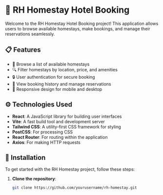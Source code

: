 # 🏨 RH Homestay Hotel Booking

Welcome to the RH Homestay Hotel Booking project! This application allows users to browse available homestays, make bookings, and manage their reservations seamlessly.
## 📋 Features

- 🏡 Browse a list of available homestays
- 🔍 Filter homestays by location, price, and amenities
- 🔒 User authentication for secure booking
- 📅 View booking history and manage reservations
- 📱 Responsive design for mobile and desktop

## ⚙️ Technologies Used

- **React**: A JavaScript library for building user interfaces
- **Vite**: A fast build tool and development server
- **Tailwind CSS**: A utility-first CSS framework for styling
- **PostCSS**: For processing CSS
- **React Router**: For routing within the application
- **Axios**: For making HTTP requests

## 🚀 Installation

To get started with the RH Homestay project, follow these steps:

1. **Clone the repository**:

   ```bash
   git clone https://github.com/yourusername/rh-homestay.git
